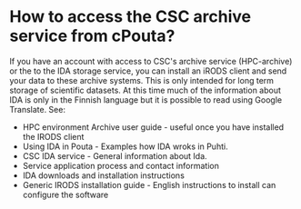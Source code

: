 # How to access the CSC archive service from cPouta?

If you have an account with access to CSC's archive service (HPC-archive) or the to the IDA storage service, you can install an iRODS client and send your data to these archive systems. This is only intended for long term storage of scientific datasets. At this time much of the information about IDA is only in the Finnish language but it is possible to read using Google Translate. See:

*   HPC environment Archive user guide - useful once you have installed the IRODS client
*   Using IDA in Pouta - Examples how IDA wroks in Puhti.
*   CSC IDA service - General information about Ida.
*   Service application process and contact information
*   IDA downloads and installation instructions
*   Generic IRODS installation guide - English instructions to install can configure the software

